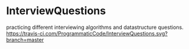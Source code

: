 # InterviewQuestions
practicing different interviewing algorithms and datastructure questions.
https://travis-ci.com/ProgrammaticCode/InterviewQuestions.svg?branch=master
